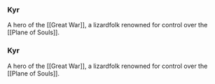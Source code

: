 ### Kyr

A hero of the [[Great War]], a lizardfolk renowned for control over the [[Plane of Souls]].



### Kyr

A hero of the [[Great War]], a lizardfolk renowned for control over the [[Plane of Souls]].


